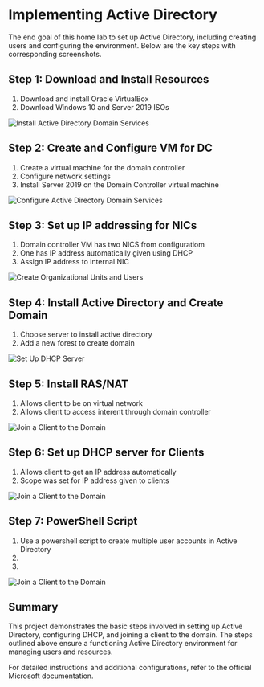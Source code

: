 # Implementing Active Directory

The end goal of this home lab to set up Active Directory, including creating users and configuring the environment. Below are the key steps with corresponding screenshots.

## Step 1: Download and Install Resources

1. Download and install Oracle VirtualBox 
2. Download Windows 10 and Server 2019 ISOs

![Install Active Directory Domain Services](path/to/screenshot1.png)

## Step 2: Create and Configure VM for DC

1. Create a virtual machine for the domain controller 
2. Configure network settings
3. Install Server 2019 on the Domain Controller virtual machine 

![Configure Active Directory Domain Services](path/to/screenshot2.png)

## Step 3: Set up IP addressing for NICs 

1. Domain controller VM has two NICS from configuratiom
2. One has IP address automatically given using DHCP
3. Assign IP address to internal NIC
   
   

![Create Organizational Units and Users](path/to/screenshot3.png)

## Step 4: Install Active Directory and Create Domain

1. Choose server to install active directory
2. Add a new forest to create domain


![Set Up DHCP Server](path/to/screenshot4.png)

## Step 5: Install RAS/NAT

1. Allows client to be on virtual network
2. Allows client to access interent through domain controller 


![Join a Client to the Domain](path/to/screenshot5.png)



## Step 6: Set up DHCP server for Clients

1. Allows client to get an IP address automatically 
2. Scope was set for IP address given to clients
   

![Join a Client to the Domain](path/to/screenshot5.png)


## Step 7: PowerShell Script

1.  Use a powershell script to create multiple user accounts in Active Directory
2. 
3. 

![Join a Client to the Domain](path/to/screenshot5.png)



## Summary

This project demonstrates the basic steps involved in setting up Active Directory, configuring DHCP, and joining a client to the domain. The steps outlined above ensure a functioning Active Directory environment for managing users and resources.

For detailed instructions and additional configurations, refer to the official Microsoft documentation.
